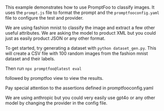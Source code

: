 This example demonstrates how to use PromptFoo to classify images. It uses the `prompt.js` file to format the prompt and the `promptfooconfig.yaml` file to configure the test and provider.

We are using fashion mnist to classify the image and extract a few other useful attributes. We are asking the model to product XML but you could just as easily product JSON or any other format.

To get started, try generating a dataset with `python dataset_gen.py`. This will create a CSV file with 100 random images from the fashion mnist dataset and their labels.

Then run `npx promptfoo@latest eval`

followed by promptfoo view to view the results.

Pay special attention to the assertions defined in promptfooconfig.yaml

We are using anthropic but you could very easily use gpt4o or any other model by changing the provider in the config file.
